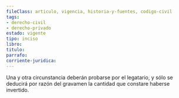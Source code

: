 ```yaml
---
fileClass: articulo, vigencia, historia-y-fuentes, codigo-civil
tags:
- derecho-civil
- derecho-privado
estado: vigente
tipo: inciso
libro:
titulo:
parrafo:
corriente-juridica:
---
```

Una y otra circunstancia deberán probarse por el legatario, y sólo se deducirá por razón del gravamen la cantidad que constare haberse invertido.